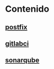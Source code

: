 # Contenido
## [postfix](postfix-README%2FREADME.md)
## [gitlabci](gitlabci-README%2FREADME.md)
## [sonarqube](sonarqube%2FREADME.md)